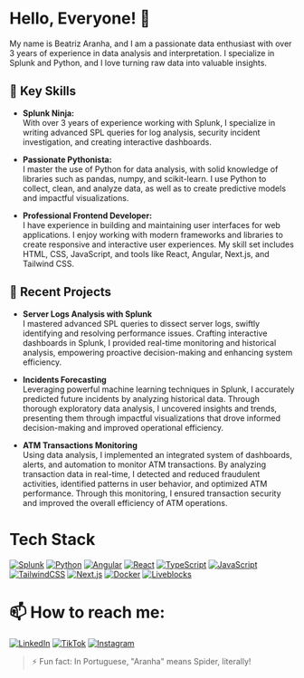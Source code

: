 # Hello, Everyone! 👋

My name is Beatriz Aranha, and I am a passionate data enthusiast with over 3 years of experience in data analysis and interpretation. I specialize in Splunk and Python, and I love turning raw data into valuable insights.


## 🚀 Key Skills

- **Splunk Ninja:**  
  With over 3 years of experience working with Splunk, I specialize in writing advanced SPL queries for log analysis, security incident investigation, and creating interactive dashboards.

- **Passionate Pythonista:**  
  I master the use of Python for data analysis, with solid knowledge of libraries such as pandas, numpy, and scikit-learn. I use Python to collect, clean, and analyze data, as well as to create predictive models and impactful visualizations.

- **Professional Frontend Developer:**  
I have experience in building and maintaining user interfaces for web applications. I enjoy working with modern frameworks and libraries to create responsive and interactive user experiences. My skill set includes HTML, CSS, JavaScript, and tools like React, Angular, Next.js, and Tailwind CSS.


## 🌱 Recent Projects

- **Server Logs Analysis with Splunk**  
  I mastered advanced SPL queries to dissect server logs, swiftly identifying and resolving performance issues. Crafting interactive dashboards in Splunk, I provided real-time monitoring and historical analysis, empowering proactive decision-making and enhancing system efficiency.

- **Incidents Forecasting**  
  Leveraging powerful machine learning techniques in Splunk, I accurately predicted future incidents by analyzing historical data. Through thorough exploratory data analysis, I uncovered insights and trends, presenting them through impactful visualizations that drove informed decision-making and improved operational efficiency.

- **ATM Transactions Monitoring**  
  Using data analysis, I implemented an integrated system of dashboards, alerts, and automation to monitor ATM transactions. By analyzing transaction data in real-time, I detected and reduced fraudulent activities, identified patterns in user behavior, and optimized ATM performance. Through this monitoring, I ensured transaction security and improved the overall efficiency of ATM operations.


# Tech Stack

[![Splunk](https://img.shields.io/badge/Splunk-green?style=for-the-badge&logo=splunk&logoColor=white)](#)
[![Python](https://img.shields.io/badge/Python-blue?style=for-the-badge&logo=python&logoColor=white)](#)
[![Angular](https://img.shields.io/badge/Angular-red?style=for-the-badge&logo=angular&logoColor=white)](#)
[![React](https://img.shields.io/badge/React-blue?style=for-the-badge&logo=react&logoColor=white)](#)
[![TypeScript](https://img.shields.io/badge/TypeScript-blue?style=for-the-badge&logo=typescript&logoColor=white)](#)
[![JavaScript](https://img.shields.io/badge/JavaScript-yellow?style=for-the-badge&logo=javascript&logoColor=white)](#)
[![TailwindCSS](https://img.shields.io/badge/Tailwind_CSS-38B2AC?style=for-the-badge&logo=tailwind-css&logoColor=white)](#)
[![Next.js](https://img.shields.io/badge/Next.js-000000?style=for-the-badge&logo=next-dot-js&logoColor=white)](#)
[![Docker](https://img.shields.io/badge/Docker-2496ED?style=for-the-badge&logo=docker&logoColor=white)](#)
[![Liveblocks](https://img.shields.io/badge/Liveblocks-000000?style=for-the-badge&logo=liveblocks&logoColor=white)](#)




# 📫 How to reach me:

[![LinkedIn](https://img.shields.io/badge/LinkedIn-Connect-blue?style=for-the-badge&logo=linkedin&logoColor=white)](https://www.linkedin.com/in/beatriz-aranha-89b490168/)
[![TikTok](https://img.shields.io/badge/TikTok-Follow-red?style=for-the-badge&logo=tiktok&logoColor=white)](https://www.tiktok.com/@miss.azuri?_t=8lhNBuglJUD)
[![Instagram](https://img.shields.io/badge/Instagram-Follow-pink?style=for-the-badge&logo=instagram&logoColor=white)](https://www.instagram.com/bluefire5/)




>⚡ Fun fact: In Portuguese, "Aranha" means Spider, literally!

